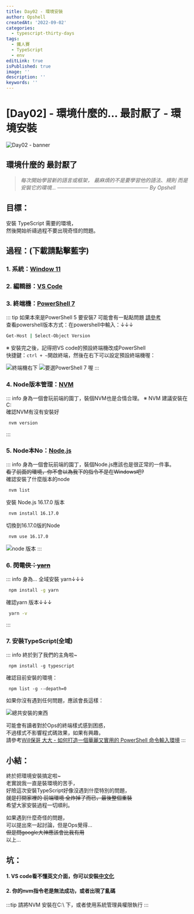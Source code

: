 ```yaml
---
title: Day02 - 環境安裝
author: Opshell
createdAt: '2022-09-02'
categories:
  - typescript-thirty-days
tags:
  - 鐵人賽
  - TypeScript
  - env
editLink: true
isPublished: true
image: ''
description: ''
keywords: ''
---
```

# [Day02] - 環境什麼的... 最討厭了 - 環境安裝
![Day02 - banner](https://ithelp.ithome.com.tw/upload/images/20220902/20109918e4fpAeFASa.jpg)

## 環境什麼的 最討厭了
> *每次開始學習新的語言或框架，*
> *最麻煩的不是要學習他的語法、規則*
> *而是安裝它的環境...*
> *───────────────────────── By Opshell*

## 目標：
安裝 TypeScript 需要的環境，<br />
然後開始祈禱過程不要出現奇怪的問題。


## 過程：(下載請點擊藍字)
### 1. 系統：[Window 11](https://www.microsoft.com/zh-tw/software-download/windows11)
### 2. 編輯器：[VS Code](https://code.visualstudio.com/)
### 3. 終端機：[PowerShell 7](https://docs.microsoft.com/zh-tw/powershell/scripting/install/installing-powershell-on-windows?view=powershell-7.2)
::: tip
   如果本來是PowerShell 5 要安裝7 可能會有一點點問題 [請參考](https://docs.microsoft.com/zh-tw/powershell/scripting/whats-new/migrating-from-windows-powershell-51-to-powershell-7?view=powershell-7.2)<br />
   查看powershell版本方式：在powershell中輸入：↓↓↓

   ```sh
   Get-Host | Select-Object Version
   ```
   ※ 安裝完之後，記得把VS code的預設終端機改成PowerShell <br />
      快捷鍵：`ctrl + ~`開啟終端，然後在右下可以設定預設終端機喔：

   ![終端機右下](https://ithelp.ithome.com.tw/upload/images/20220902/20109918JMnbcVDkih.png)
   ![要選PowerShell 7 喔](https://ithelp.ithome.com.tw/upload/images/20220902/20109918wzqmchpUJ1.png)
:::

### 4. Node版本管理：[NVM](https://github.com/coreybutler/nvm-windows)
::: info
   身為一個會玩前端的園丁，裝個NVM也是合情合理。
   ※ NVM 建議安裝在C:\
   確認NVM有沒有安裝好
   ```sh
    nvm version
   ```
:::

### 5. Node本No：[Node.js](https://nodejs.org/zh-tw/)
::: info
   身為一個會玩前端的園丁，裝個Node.js應該也是很正常的一件事。<br />
   ~~看了前面的環境，你不會以為我下的指令不是在Windows吧?~~<br />
   確認安裝了什麼版本的node
   ```sh
    nvm list
   ```
   安裝 Node.js 16.17.0 版本
   ```sh
    nvm install 16.17.0
   ```
   切換到16.17.0版的Node
   ```sh
    nvm use 16.17.0
   ```
   ![node 版本](https://ithelp.ithome.com.tw/upload/images/20220902/20109918ZmCyzv0gIl.png)
:::

### 6. ~~閃電俠：[yarn](https://ithelp.ithome.com.tw/articles/10191745)~~
::: info
   身為...
   全域安裝 yarn↓↓↓
   ```sh
    npm install -g yarn
   ```
   確認yarn 版本↓↓↓
   ```sh
    yarn -v
   ```
:::

### 7. 安裝TypeScript(全域)
::: info
   終於到了我們的主角啦~
   ```
    npm install -g typescript
   ```
   確認目前安裝的環境：
   ```
    npm list -g --depath=0
   ```
   如果你沒有遇到任何問題，應該會長這樣：

   ![總共安裝的東西](https://ithelp.ithome.com.tw/upload/images/20220902/20109918wYus9cIckN.png)

   可能會有讀者對於Ops的終端樣式感到困惑，<br />
   不過樣式不影響程式碼效果，如果有興趣，<br />
   請參考[Will保哥 大大 - 如何打造一個華麗又實用的 PowerShell 命令輸入環境](https://blog.miniasp.com/post/2021/11/24/PowerShell-prompt-with-Oh-My-Posh-and-Windows-Terminal)
:::

## 小結：
終於把環境安裝搞定啦~<br />
老實說我一直是裝環境的苦手，<br />
好險這次安裝TypeScript好像沒遇到什麼特別的問題，<br />
~~就是打開家裡的 前端環境 全炸掉了而已，最後整個重裝~~<br />
希望大家安裝過程一切順利。

如果遇到什麼奇怪的問題，<br />
可以提出來一起討論，但是Ops覺得...<br />
~~但是問google大神應該會比我有用~~<br />
以上...


## 坑：
#### 1. VS code看不懂英文介面，你可以安裝[中文化](https://marketplace.visualstudio.com/items?itemName=MS-CEINTL.vscode-language-pack-zh-hant)
#### 2. 你的nvm指令老是無法成功，或者出現了亂碼
:::tip
   請將NVM 安裝在C:\ 下，或者使用系統管理員權限執行
:::
